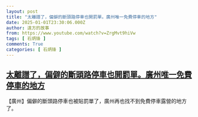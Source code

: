 ```yaml
---
layout: post
title: "太離譜了，偏僻的斷頭路停車也開罰單。廣州唯一免費停車的地方"
date: 2025-01-01T23:30:06.000Z
author: 遠方的故事
from: https://www.youtube.com/watch?v=ZrgMvt9hiVw
tags: [ 石炳锋 ]
comments: True
categories: [ 石炳锋 ]
---
```

<!--1735774206000-->
[太離譜了，偏僻的斷頭路停車也開罰單。廣州唯一免費停車的地方](https://www.youtube.com/watch?v=ZrgMvt9hiVw)
------

<div>
【廣州】偏僻的斷頭路停車也被貼罰單了，廣州再也找不到免費停車露營的地方了。
</div>
